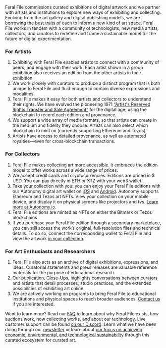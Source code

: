 
Feral File commissions curated exhibitions of digital artwork and we partner with artists and institutions to explore new ways of exhibiting and collecting. Evolving from the art gallery and digital publishing models, we are borrowing the best traits of each to inform a new kind of art space. Feral File works in tandem with a community of technologists, new media artists, collectors, and curators to redefine and frame a sustainable model for the future of digital experimentation.

### For Artists

1. Exhibiting with Feral File enables artists to connect with a community of peers, and engage with their work. Each artist shown in a group exhibition also receives an edition from the other artists in their exhibition.
2. We work closely with curators to produce a distinct program that is both unique to Feral File and fluid enough to contain diverse expressions and modalities.
3. Feral File makes it easy for both artists and collectors to understand their rights. We have evolved the pioneering 1971 [“Artist's Reserved Rights Transfer and Sale Agreement”](https://feralfile.com/close-ups/digital-property-rights-with-bitmark-nfts-evolving-the-artist-reserved-rights-transfer-and-sale-agreement) for the digital age, using the blockchain to record each edition and provenance.
4. We support a wide array of media formats, so that artists can create in the medium and fidelity they choose. Artists can also select which blockchain to mint on (currently supporting Ethereum and Tezos).
5. Artists have access to detailed provenance, as well as automated royalties—even for cross-blockchain transactions.


### For Collectors

1. Feral File makes collecting art more accessible. It embraces the edition model to offer works across a wide range of prices.
2. We accept credit cards and cryptocurrencies. Editions are priced in $ USD. You can pay directly in ETH or XTZ with your web3 wallet.
3. Take your collection with you: you can enjoy your Feral File editions with our Autonomy digital art wallet on [iOS](https://apps.apple.com/us/app/autonomy-app/id1544022728) and [Android](https://play.google.com/store/apps/details?id=com.bitmark.autonomy_client&hl=en_US&gl=US). Autonomy supports Ethereum and Tezos art NFTs. View your collection on your mobile device, and display it on physical screens like projectors and tvs. [Learn more at Autonomy.io](https://autonomy.io/).
4. Feral File editions are minted as NFTs on either the Bitmark or Tezos blockchains.
5. If you purchase your Feral File edition through a secondary marketplace, you can still access the work’s original, full-resolution files and technical details. To do so, connect the corresponding wallet to Feral File and view the artwork [in your collection](https://feralfile.com/collection).

### For Art Enthusiasts and Researchers

1. Feral File also acts as an archive of digital exhibitions, expressions, and ideas. Curatorial statements and press releases are valuable reference materials for the purpose of educational research. 
2. Our publication, [Close-Ups](https://feralfile.com/close-ups), highlights conversations between curators and artists that detail processes, studio practices, and the extended possibilities of exhibiting art online. 
3. We are actively working on programs to bring Feral File to educational institutions and physical spaces to reach broader audiences. [Contact us](https://feralfile.com/docs/contact) if you are interested.

Want to learn more? Read our [FAQ](https://feralfile.com/docs/faq) to learn about why Feral File exists, how auctions work, how collecting works, and about our technology. Live customer support can be found [on our Discord](https://discord.com/invite/Wm2ZvGSxqg). Learn what we have been doing through our [newsletter](https://us14.campaign-archive.com/home/?u=6ba47d35944fc04102b0e9ae6&id=534ea3fa0f) or learn about [our focus on achieving economic, environmental, and technological sustainability](https://feralfile.com/docs/sustainability) through this curated ecosystem for curated art.
